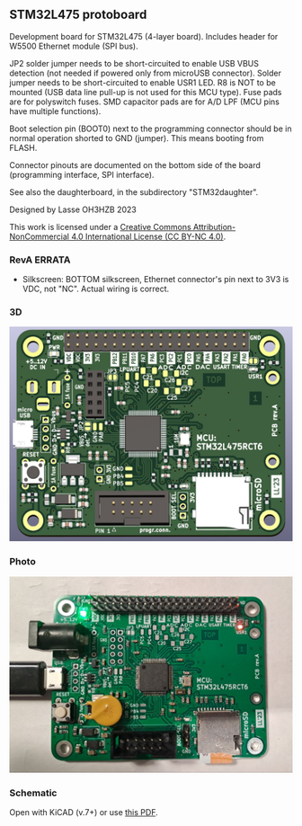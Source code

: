## STM32L475 protoboard

Development board for STM32L475 (4-layer board). Includes header for W5500 Ethernet module (SPI bus).

JP2 solder jumper needs to be short-circuited to enable USB VBUS detection (not needed if powered only from microUSB connector). Solder jumper needs to be short-circuited to enable USR1 LED. R8 is NOT to be mounted (USB data line pull-up is not used for this MCU type). Fuse pads are for polyswitch fuses. SMD capacitor pads are for A/D LPF (MCU pins have multiple functions).

Boot selection pin (BOOT0) next to the programming connector should be in normal operation shorted to GND (jumper). This means booting from FLASH.

Connector pinouts are documented on the bottom side of the board (programming interface, SPI interface).

See also the daughterboard, in the subdirectory "STM32daughter".

Designed by Lasse OH3HZB 2023

This work is licensed under a [Creative Commons Attribution-NonCommercial 4.0 International License (CC BY-NC 4.0)](https://creativecommons.org/licenses/by-nc/4.0/).

### RevA ERRATA

* Silkscreen: BOTTOM silkscreen, Ethernet connector's pin next to 3V3 is VDC, not "NC". Actual wiring is correct.

### 3D

![3d](STM32L475-protoboard-3D.jpg)

### Photo

![photo](STM32L475-protoboard-photo.jpg)

### Schematic

Open with KiCAD (v.7+) or use [this PDF](STM32L475-protoboard.pdf).


